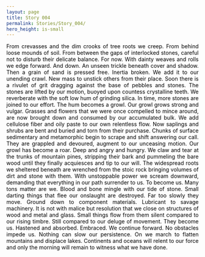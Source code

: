 ```yaml
---
layout: page
title: Story 004
permalink: Stories/Story_004/
hero_height: is-small
---
```

<div class="paragraph" style="text-align:justify;"><span><span style="color:rgb(0, 0, 0)">From crevasses and the dim crooks of tree roots we creep. From behind loose mounds of soil. From between the gaps of interlocked stones, careful not to disturb their delicate balance. For now. With dainty weaves and rolls we edge forward. And down. An unseen trickle beneath cover and shadow. Then a grain of sand is pressed free. Inertia broken. We add it to our unending crawl. New mass to unstick others from their place. Soon there is a rivulet of grit dragging against the base of pebbles and stones. The stones are lifted by our motion, buoyed upon countess crystalline teeth. We reverberate with the soft low hum of grinding silica. In time, more stones are joined to our effort. The hum becomes a growl. Our growl grows strong and vulgar. Grasses and flowers that we were once compelled to mince around, are now brought down and consumed by our accumulated bulk. We add cellulose fiber and oily paste to our own relentless flow. Now saplings and shrubs are bent and buried and torn from their purchase. Chunks of surface sedimentary and metamorphic begin to scrape and shift answering our call. They are grappled and devoured, augment to our unceasing motion. Our growl has become a roar. Deep and angry and hungry. We claw and tear at the trunks of mountain pines, stripping their bark and pummeling the bare wood until they finally acquiesces and tip to our will. The widespread roots we sheltered beneath are wrenched from the stoic rock bringing volumes of dirt and stone with them. With unstoppable power we scream downward, demanding that everything in our path surrender to us. To become us. Many tons matter are we. Blood and bone mingle with our tide of stone. Small darting things that flee our onslaught are destroyed. Far too slowly they move. Ground down to component materials. Lubricant to savage machinery. It is not with malice but resolution that we close on structures of wood and metal and glass. Small things flow from them silent compared to our rising timbre. Still compared to our deluge of movement. They become us. Hastened and absorbed. Embraced. We continue forward. No obstacles impede us. Nothing can slow our persistence. On we march to flatten mountains and displace lakes. Continents and oceans will relent to our force and only the morning will remain to witness what we have done.</span></span><br /><span></span><br /></div>